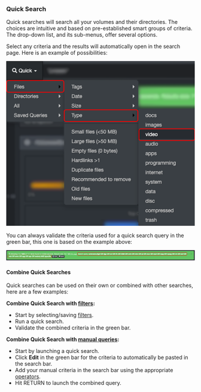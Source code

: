 <p id="quick_search"></p>

### Quick Search

Quick searches will search all your volumes and their directories. The choices are intuitive and based on pre-established smart groups of criteria. The drop-down list, and its sub-menus, offer several options. 

Select any criteria and the results will automatically open in the search page. Here is an example of possibilities:

![Image: Quick Search](images/image_file_search_quick_search_20230214.png)

You can always validate the criteria used for a quick search query in the green bar, this one is based on the example above:

![Image: Green Info Bar](images/image_file_search_green_info_bar_20230214.png)

#### Combine Quick Searches

Quick searches can be used on their own or combined with other searches, here are a few examples:

**Combine Quick Search with [filters](#filters):**<ul><li>Start by selecting/saving [filters](#filters).</li><li>Run a quick search.</li><li>Validate the combined criteria in the green bar.</li></ul>

**Combine Quick Search with [manual queries](#manual_queries):**<ul><li>Start by launching a quick search.</li><li>Click **Edit** in the green bar for the criteria to automatically be pasted in the search bar.</li><li>Add your manual criteria in the search bar using the appropriate [operators](#operators).</li><li>Hit RETURN to launch the combined query.</li></ul>

